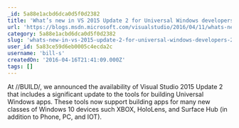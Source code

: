 ```yaml
---
_id: 5a88e1acbd6dca0d5f0d2382
title: 'What’s new in VS 2015 Update 2 for Universal Windows developers'
url: 'https://blogs.msdn.microsoft.com/visualstudio/2016/04/11/whats-new-in-vs-2015-update-2-for-universal-windows-developers/'
category: 5a88e1acbd6dca0d5f0d2382
slug: 'whats-new-in-vs-2015-update-2-for-universal-windows-developers-2'
user_id: 5a83ce59d6eb0005c4ecda2c
username: 'bill-s'
createdOn: '2016-04-16T21:41:09.000Z'
tags: []
---
```


At //BUILD/, we announced the availability of Visual Studio 2015 Update 2 that includes a significant update to the tools for building Universal Windows apps. These tools now support building apps for many new classes of Windows 10 devices such XBOX, HoloLens, and Surface Hub (in addition to Phone, PC, and IOT). 
